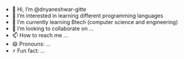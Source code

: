 - 👋 Hi, I’m @dnyaneshwar-gitte
- 👀 I’m interested in learning different programming languages
- 🌱 I’m currently learning Btech (computer science and engineering)
- 💞️ I’m looking to collaborate on ...
- 📫 How to reach me ...
- 😄 Pronouns: ...
- ⚡ Fun fact: ...

<!---
dnyaneshwar-gitte/dnyaneshwar-gitte is a ✨ special ✨ repository because its `README.md` (this file) appears on your GitHub profile.
You can click the Preview link to take a look at your changes.
--->
